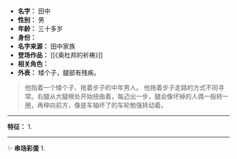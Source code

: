 
- **名字：** 田中
- **性别：** 男
- **年龄：** 三十多岁
- **身份：** 
- **名字来源：** 田中家族
- **登场作品：** [[《奥杜邦的祈祷》]]
- **相关角色：** 
- **外表：** 矮个子，腿部有残疾。

> 他指着一个矮个子、拖着步子的中年男人。
> 他拖着步子走路的方式不同寻常。右腿从大腿根处开始扭曲着，每迈出一步，腿会像坏掉的人偶一般转一圈，再伸向前方，像是车轴坏了的车轮勉强转动着。

---

**特征：** 
1. 

---

✨ **串场彩蛋** 
1. 